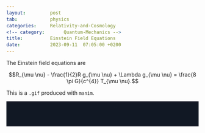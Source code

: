 ```yaml
---
layout:         post
tab:	        physics
categories:     Relativity-and-Cosmology
<!-- category:       Quantum-Mechanics -->
title:          Einstein Field Equations
date:           2023-09-11  07:05:00 +0200
---
```


The Einstein field equations are

$$R_{\mu \nu} - \frac{1}{2}R g_{\mu \nu} + \Lambda g_{\mu \nu} = \frac{8 \pi G}{c^{4}} T_{\mu \nu}.$$

This is a $\texttt{.gif}$ produced with $\texttt{manim}$.

<p align="center">
    <img src="assets/images/gifs/EFE.gif"/>
</p>

